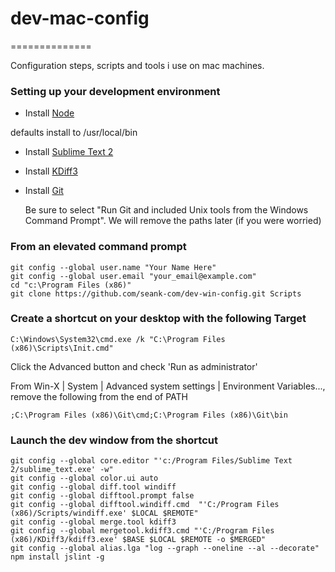 # dev-mac-config
==============

Configuration steps, scripts and tools i use on mac machines.

### Setting up your development environment

- Install [Node](http://nodejs.org/)

defaults install to /usr/local/bin

- Install [Sublime Text 2](http://www.sublimetext.com/2)
- Install [KDiff3](http://kdiff3.sourceforge.net/)
- Install [Git](http://msysgit.github.io/)

    Be sure to select "Run Git and included Unix tools from the Windows Command Prompt". We will remove the paths later (if you were worried)

### From an elevated command prompt

```
git config --global user.name "Your Name Here"
git config --global user.email "your_email@example.com"
cd "c:\Program Files (x86)"
git clone https://github.com/seank-com/dev-win-config.git Scripts
```

### Create a shortcut on your desktop with the following Target

```
C:\Windows\System32\cmd.exe /k "C:\Program Files (x86)\Scripts\Init.cmd"
```

Click the Advanced button and check 'Run as administrator'

From Win-X | System | Advanced system settings | Environment Variables..., remove the following from the end of PATH

```
;C:\Program Files (x86)\Git\cmd;C:\Program Files (x86)\Git\bin

```

### Launch the dev window from the shortcut

```
git config --global core.editor "'c:/Program Files/Sublime Text 2/sublime_text.exe' -w"
git config --global color.ui auto
git config --global diff.tool windiff
git config --global difftool.prompt false
git config --global difftool.windiff.cmd  "'C:/Program Files (x86)/Scripts/windiff.exe' $LOCAL $REMOTE"
git config --global merge.tool kdiff3
git config --global mergetool.kdiff3.cmd "'C:/Program Files (x86)/KDiff3/kdiff3.exe' $BASE $LOCAL $REMOTE -o $MERGED"
git config --global alias.lga "log --graph --oneline --al --decorate"
npm install jslint -g
```
